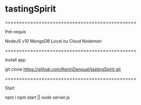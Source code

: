 # tastingSpirit

===============================================

Pré-requis

NodeJS v10 
MongoDB Local ou Cloud
Nodemon

===============================================

Install app 

git clone https://github.com/KevinDenoual/tastingSpirit.git

===============================================
 
 Start

 npm i
 npm start || node server.js
